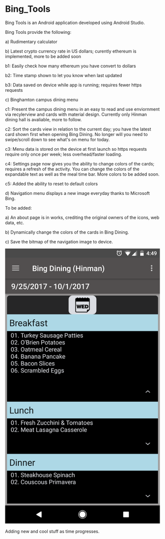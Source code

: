 # Bing_Tools
Bing Tools is an Android application developed using Android Studio.

Bing Tools provide the following:

a) Rudimentary calculator

b) Latest crypto currency rate in US dollars; curently ethereum is implemented, more to be added soon

  b1: Easily check how many ethereum you have convert to dollars

  b2: Time stamp shown to let you know when last updated
  
  b3: Data saved on device while app is running; requires fewer https requests
  
c) Binghamton campus dining menu

  c1: Present the campus dining menu in an easy to read and use enviornment via recylerview and cards with material design. Currently only       Hinman dining hall is avaliable, more to follow.
  
  c2: Sort the cards view in relation to the current day; you have the latest card shown first when opening Bing Dining. No longer will         you need to swipe/scroll down to see what's on menu for today.
  
  c3: Menu data is stored on the device at first launch so https requests require only once per week; less overhead/faster loading.
  
  c4: Settings page now gives you the ability to change colors of the cards; requires a refresh of the activity. You can change the       colors of the expandable text as well as the meal time bar. More colors to be added soon.
  
  c5: Added the ability to reset to default colors
  
d) Navigation menu displays a new image everyday thanks to Microsoft Bing.
  
To be added:

a) An about page is in works, crediting the original owners of the icons, web data, etc.

b) Dynamically change the colors of the cards in Bing Dining.

c) Save the bitmap of the navigation image to device. 

![Alt text](app/Bing_Tools_1.png "Bing_Tools_1")


Adding new and cool stuff as time progresses.

